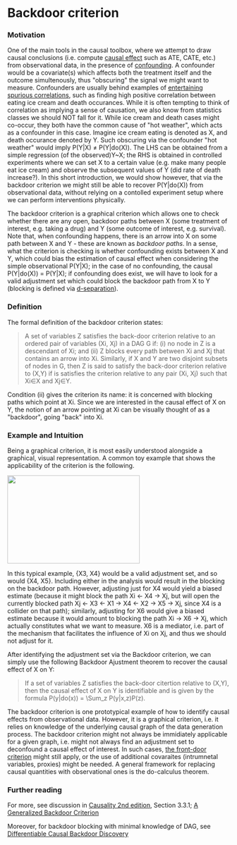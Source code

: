 Backdoor criterion
======

### Motivation

One of the main tools in the causal toolbox, where we attempt to draw causal conclusions (i.e. compute [causal effect](https://github.com/limorigu/causal-inf-handbook/blob/master/Common_terms/Causal_Effects/Causal_Effects.md) such as ATE, CATE, etc.) from observational data, in the presence of [confounding](https://github.com/limorigu/causal-inf-handbook/blob/master/Common_terms/Identifiability/Bias/Confounding.md). A confounder would be a covariate(s) which affects both the treatment itself and the outcome simultenously, thus "obscuring" the signal we might want to measure. Confounders are usually behind examples of [entertaining spurious correlations](https://www.tylervigen.com/spurious-correlations), such as finding high positive correlation between eating ice cream and death occurances. While it is often tempting to think of correlation as implying a sense of causation, we also know from statistics classes we should NOT fall for it. While ice cream and death cases might co-occur, they both have the common cause of "hot weather", which acts as a confounder in this case. Imagine ice cream eating is denoted as X, and death occurance denoted by Y. Such obscuring via the confounder "hot weather" would imply P(Y|X) ≠ P(Y|do(X)). The LHS can be obtained from a simple regression (of the observed)Y\~X; the RHS is obtained in controlled experiments where we can set X to a certain value (e.g. make many people eat ice cream) and observe the subsequent values of Y (did rate of death increase?). In this short introduction, we would show however, that via the backdoor criterion we might still be able to recover P(Y|do(X)) from observational data, without relying on a contolled experiment setup where we can perform interventions physically.

The backdoor criterion is a graphical criterion which allows one to check whether there are any open, backdoor paths between X (some treatment of interest, e.g. taking a drug) and Y (some outcome of interest, e.g. survival). Note that, when confounding happens, there is an arrow into X on some path between X and Y - these are known as _backdoor paths_. In a sense, what the criterion is checking is whether confounding exists between X and Y, which could bias the estimation of causal effect when considering the simple observational P(Y|X); in the case of no confounding, the causal P(Y|do(X)) = P(Y|X); if confounding does exist, we will have to look for a valid adjustment set which could block the backdoor path from X to Y (blocking is defined via [d-separation](https://github.com/limorigu/causal-inf-handbook/blob/master/Common_terms/Do-Calculus/d-separation.md)).

### Definition

The formal definition of the backdoor criterion states:
> A set of variables Z satisfies the back-door criterion relative to an ordered pair of variables (Xi, Xj) in a DAG G if:
>(i) no node in Z is a descendant of Xi; and
>(ii) Z blocks every path between Xi and Xj that contains an arrow into Xi.
> Similarly, if X and Y are two disjoint subsets of nodes in G, then Z is said to satisfy the back-door criterion relative to (X,Y) if is satisfies the criterion relative to any pair (Xi, Xj) such that Xi∈X and Xj∈Y.

Condition (ii) gives the criterion its name: it is concerned with blocking paths which point at Xi. Since we are interested in the causal effect of X on Y, the notion of an arrow pointing at Xi can be visually thought of as a "backdoor", going "back" into Xi.

### Example and Intuition

Being a graphical criterion, it is most easily understood alongside a graphical, visual representation. A common toy example that shows the applicability of the criterion is the following. 

<img src="https://github.com/limorigu/causal-inf-handbook/blob/master/img/backdoor_DAG.png" width="300" height="200">

In this typical example, {X3, X4} would be a valid adjustment set, and so would {X4, X5}. Including either in the analysis would result in the blocking on the backdoor path. However, adjusting just for X4 would yield a biased estimate (because it might block the path Xi <- X4 -> Xj, but will open the currently blocked path Xj <- X3 <- X1 -> X4 <- X2 -> X5 -> Xj, since X4 is a collider on that path); similarly, adjusting for X6 would give a biased estimate because it would amount to blocking the path Xi -> X6 -> Xj, which actually constitutes what we want to measure. X6 is a mediator, i.e. part of the mechanism that facilitates the influence of Xi on Xj, and thus we should not adjust for it. 

After identifying the adjustment set via the Backdoor criterion, we can simply use the following Backdoor Ajustment theorem to recover the causal effect of X on Y: 
> If a set of variables Z satisfies the back-door citertion relative to (X,Y), then the causal effect of X on Y is identifiable and is given by the formula 
>P(y|do(x)) = \Sum_z P(y|x,z)P(z).

The backdoor criterion is one prototypical example of how to identify causal effects from observational data. However, it is a graphical criterion, i.e. it relies on knowledge of the underlying causal graph of the data generation process. The backdoor criterion might not always be immidiately applicable for a given graph, i.e. might not always find an adjustment set to deconfound a causal effect of interest. In such cases, [the front-door criterion](https://github.com/limorigu/causal-inf-handbook/blob/master/Common_terms/Do-Calculus/Frontdoor.md) might still apply, or the use of additional covaraites (intrumnetal variables, proxies) might be needed. A general framework for replacing causal quantities with observational ones is the do-calculus theorem.

### Further reading

For more, see discussion in [Causality 2nd edition](http://bayes.cs.ucla.edu/BOOK-2K/), Section 3.3.1; [A Generalized Backdoor Criterion](https://arxiv.org/pdf/1307.5636.pdf) 

Moreover, for backdoor blocking with minimal knowledge of DAG, see [Differentiable Causal Backdoor Discovery](http://proceedings.mlr.press/v108/gultchin20a.html)
